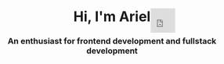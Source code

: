 <h1 align="center">Hi, I'm Ariel <iframe src="https://giphy.com/embed/QUWkevP5G8qEWOpOag" width="50" height="50" style="position:absolute" frameBorder="0" class="giphy-embed" allowFullScreen></iframe></h1>
<h3 align="center">An enthusiast for frontend development and fullstack development</h3>
<!---
arielkwak/arielkwak is a ✨ special ✨ repository because its `README.md` (this file) appears on your GitHub profile.
You can click the Preview link to take a look at your changes.
--->
